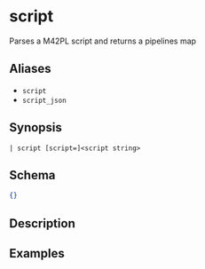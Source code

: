 # script

Parses a M42PL script and returns a pipelines map
## Aliases

* `script`
* `script_json`

## Synopsis

```shell
| script [script=]<script string>
```

## Schema

```json
{}
```

## Description

## Examples
